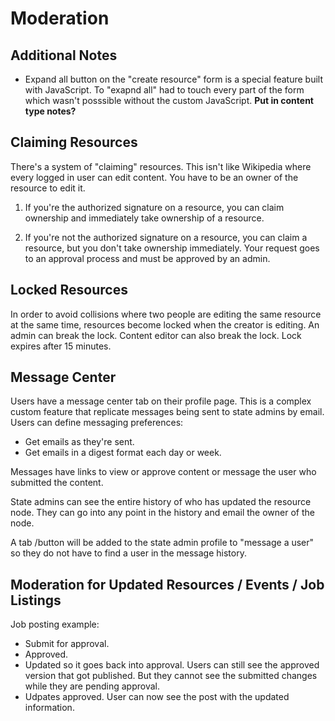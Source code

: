 # Moderation

## Additional Notes

- Expand all button on the "create resource" form is a special feature built with JavaScript. To "exapnd all" had to touch every part of the form which wasn't posssible without the custom JavaScript. **Put in content type notes?**

## Claiming Resources

There's a system of "claiming" resources. This isn't like Wikipedia where every logged in user can edit content. You have to be an owner of the resource to edit it. 

1. If you're the authorized signature on a resource, you can claim ownership and immediately take ownership of a resource.

1. If you're not the authorized signature on a resource, you can claim a resource, but you don't take ownership immediately. Your request goes to an approval process and must be approved by an admin. 

## Locked Resources

In order to avoid collisions where two people are editing the same resource at the same time, resources become locked when the creator is editing. An admin can break the lock. Content editor can also break the lock. Lock expires after 15 minutes. 

## Message Center

Users have a message center tab on their profile page. This is a complex custom feature that replicate messages being sent to state admins by email. Users can define messaging preferences: 
- Get emails as they're sent.
- Get emails in a digest format each day or week.

Messages have links to view or approve content or message the user who submitted the content. 

State admins can see the entire history of who has updated the resource node. They can go into any point in the history and email the owner of the node. 

A tab /button will be added to the state admin profile to "message a user" so they do not have to find a user in the message history. 

## Moderation for Updated Resources / Events / Job Listings

Job posting example: 
- Submit for approval.
- Approved.
- Updated so it goes back into approval. Users can still see the approved version that got published. But they cannot see the submitted changes while they are pending approval.
- Udpates approved. User can now see the post with the updated information. 
